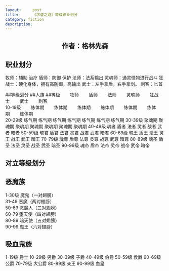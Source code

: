 ```yaml
---
layout:     post
title:      《求虐之路》等级职业划分
category: fiction
description:
---
```


## <center>作者：格林先森</center>

## 职业划分
牧师：辅助 治疗
盾师：防御 保护 
法师：法系输出
灵魂师：通灵怪物进行战斗
狂战士：硬化身体，拥有高防御，高输出
武士：左手拿盾，右手拿剑。
刺客：匕首

##等级划分
##人族
##等级&nbsp;&nbsp;&nbsp;&nbsp;&nbsp;&nbsp;&nbsp;&nbsp;牧师&nbsp;&nbsp;&nbsp;&nbsp;&nbsp;&nbsp;&nbsp;&nbsp;盾师&nbsp;&nbsp;&nbsp;&nbsp;&nbsp;&nbsp;&nbsp;&nbsp;法师&nbsp;&nbsp;&nbsp;&nbsp;&nbsp;&nbsp;&nbsp;&nbsp;灵魂师&nbsp;&nbsp;&nbsp;&nbsp;&nbsp;&nbsp;&nbsp;&nbsp;狂战士&nbsp;&nbsp;&nbsp;&nbsp;&nbsp;&nbsp;&nbsp;&nbsp;武士&nbsp;&nbsp;&nbsp;&nbsp;&nbsp;&nbsp;&nbsp;&nbsp;刺客                                       
10-19级&nbsp;&nbsp;&nbsp;&nbsp;&nbsp;&nbsp;&nbsp;&nbsp;练体期&nbsp;&nbsp;&nbsp;&nbsp;&nbsp;&nbsp;&nbsp;&nbsp;练体期&nbsp;&nbsp;&nbsp;&nbsp;&nbsp;&nbsp;&nbsp;&nbsp;练体期&nbsp;&nbsp;&nbsp;&nbsp;&nbsp;&nbsp;&nbsp;&nbsp;练体期&nbsp;&nbsp;&nbsp;&nbsp;&nbsp;&nbsp;&nbsp;&nbsp;练体期&nbsp;&nbsp;&nbsp;&nbsp;&nbsp;&nbsp;&nbsp;&nbsp;练体期&nbsp;&nbsp;&nbsp;&nbsp;&nbsp;&nbsp;&nbsp;&nbsp;练体期                                            
20-29级    练气期    练气期          练气期          练气期           练气期          练气期          练气期
30-39级    聚魂期    聚魂期          聚魂期          聚魂期           聚魂期          聚魂期          聚魂期
40-49级    魂者      盾者              法者            灵者             战者            武者            暗者
50-59级    魂君      盾君              法君            灵君             战君            武君            暗君
60-69级    魂王      盾王              法王            灵王             战王            武王            暗王 
70-79级    魂尊      盾尊              法尊            灵尊             战尊            武尊            暗尊
80-89级    魂圣      盾圣              法圣            灵圣             战圣            武圣            暗圣
90-99级    魂帝      盾帝              法帝            灵帝             战帝            武帝            暗帝


## 对立等级划分
## 恶魔族                                         
1-30级       魔鬼（一对翅膀）                                  
31-49        恶魔（两对翅膀）                                    
50-69        恶魔人（三对翅膀）                                
60-79        堕天使（四对翅膀）                               
80-89        暗天使（五对翅膀）                               
90-99        魔王（六对翅膀）                                    

## 吸血鬼族
1-19级   爵士
10-29级  男爵
30-39级  子爵 
40-49级  伯爵
50-59级  侯爵
60-69级  公爵
70-79级  大公爵
80-89级  亲王
90-99级  血皇